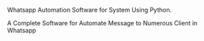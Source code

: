 Whatsapp Automation Software for System Using Python.

A Complete Software for Automate Message to Numerous Client in Whatsapp

